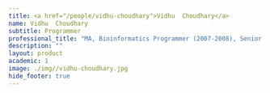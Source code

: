 ```yaml
---
title: <a href="/people/vidhu-choudhary">Vidhu  Choudhary</a>
name: Vidhu  Choudhary
subtitle: Programmer
professional_title: "MA, Bioinformatics Programmer (2007-2008), Senior Data Consultant, Kaiser Permanente"  # Joined professional titles
description: ""
layout: product
academic: 1
image: ./img//vidhu-choudhary.jpg
hide_footer: true
---
```

